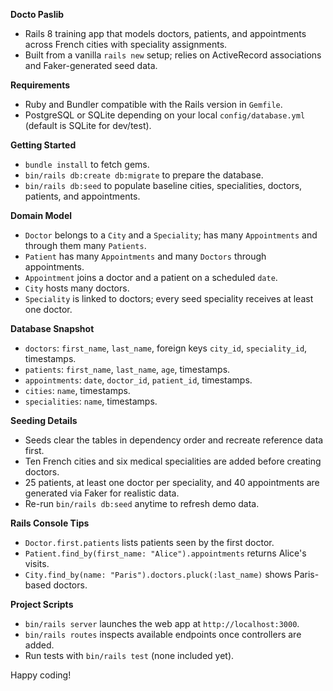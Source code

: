 **Docto Paslib**
- Rails 8 training app that models doctors, patients, and appointments across French cities with speciality assignments.
- Built from a vanilla `rails new` setup; relies on ActiveRecord associations and Faker-generated seed data.

**Requirements**
- Ruby and Bundler compatible with the Rails version in `Gemfile`.
- PostgreSQL or SQLite depending on your local `config/database.yml` (default is SQLite for dev/test).

**Getting Started**
- `bundle install` to fetch gems.
- `bin/rails db:create db:migrate` to prepare the database.
- `bin/rails db:seed` to populate baseline cities, specialities, doctors, patients, and appointments.

**Domain Model**
- `Doctor` belongs to a `City` and a `Speciality`; has many `Appointments` and through them many `Patients`.
- `Patient` has many `Appointments` and many `Doctors` through appointments.
- `Appointment` joins a doctor and a patient on a scheduled `date`.
- `City` hosts many doctors.
- `Speciality` is linked to doctors; every seed speciality receives at least one doctor.

**Database Snapshot**
- `doctors`: `first_name`, `last_name`, foreign keys `city_id`, `speciality_id`, timestamps.
- `patients`: `first_name`, `last_name`, `age`, timestamps.
- `appointments`: `date`, `doctor_id`, `patient_id`, timestamps.
- `cities`: `name`, timestamps.
- `specialities`: `name`, timestamps.

**Seeding Details**
- Seeds clear the tables in dependency order and recreate reference data first.
- Ten French cities and six medical specialities are added before creating doctors.
- 25 patients, at least one doctor per speciality, and 40 appointments are generated via Faker for realistic data.
- Re-run `bin/rails db:seed` anytime to refresh demo data.

**Rails Console Tips**
- `Doctor.first.patients` lists patients seen by the first doctor.
- `Patient.find_by(first_name: "Alice").appointments` returns Alice's visits.
- `City.find_by(name: "Paris").doctors.pluck(:last_name)` shows Paris-based doctors.

**Project Scripts**
- `bin/rails server` launches the web app at `http://localhost:3000`.
- `bin/rails routes` inspects available endpoints once controllers are added.
- Run tests with `bin/rails test` (none included yet).

Happy coding!
